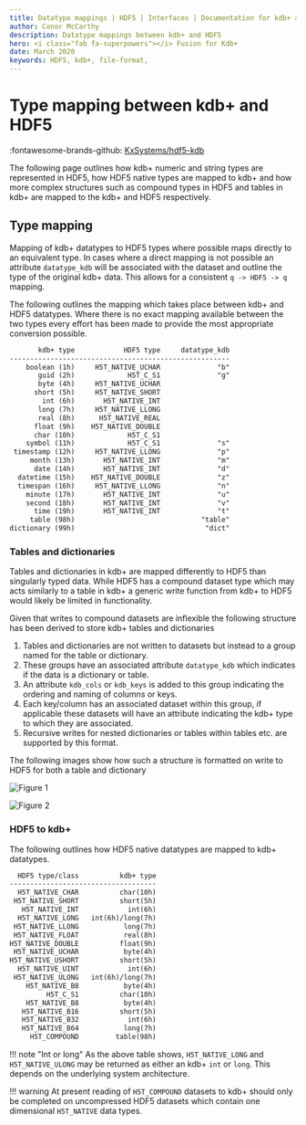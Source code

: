 ```yaml
---
title: Datatype mappings | HDF5 | Interfaces | Documentation for kdb+ and q
author: Conor McCarthy
description: Datatype mappings between kdb+ and HDF5 
hero: <i class="fab fa-superpowers"></i> Fusion for Kdb+
date: March 2020
keywords: HDF5, kdb+, file-format, 
---
```

# Type mapping between kdb+ and HDF5 

:fontawesome-brands-github:
[KxSystems/hdf5-kdb](https://github.com/KxSystems/hdf5-kdb)

The following page outlines how kdb+ numeric and string types are represented in HDF5, how HDF5 native types are mapped to kdb+ and how more complex structures such as compound types in HDF5 and tables in kdb+ are mapped to the kdb+ and HDF5 respectively.

## Type mapping

Mapping of kdb+ datatypes to HDF5 types where possible maps directly to an equivalent type. In cases where a direct mapping is not possible an attribute `datatype_kdb` will be associated with the dataset and outline the type of the original kdb+ data. This allows for a consistent `q -> HDF5 -> q` mapping.

The following outlines the mapping which takes place between kdb+ and HDF5 datatypes. Where there is no exact mapping available between the two types every effort has been made to provide the most appropriate conversion possible.

```txt
       kdb+ type            HDF5 type     datatype_kdb
------------------------------------------------------
    boolean (1h)     H5T_NATIVE_UCHAR              "b"
       guid (2h)             H5T_C_S1              "g"
       byte (4h)     H5T_NATIVE_UCHAR                 
      short (5h)     H5T_NATIVE_SHORT                 
        int (6h)       H5T_NATIVE_INT                 
       long (7h)     H5T_NATIVE_LLONG                 
       real (8h)      H5T_NATIVE_REAL                 
      float (9h)    H5T_NATIVE_DOUBLE                 
      char (10h)             H5T_C_S1                 
    symbol (11h)             H5T_C_S1              "s"
 timestamp (12h)     H5T_NATIVE_LLONG              "p"
     month (13h)       H5T_NATIVE_INT              "m"
      date (14h)       H5T_NATIVE_INT              "d"
  datetime (15h)    H5T_NATIVE_DOUBLE              "z"
  timespan (16h)     H5T_NATIVE_LLONG              "n"
    minute (17h)       H5T_NATIVE_INT              "u"
    second (18h)       H5T_NATIVE_INT              "v"
      time (19h)       H5T_NATIVE_INT              "t"
     table (98h)                               "table"
dictionary (99h)                                "dict"
```


### Tables and dictionaries

Tables and dictionaries in kdb+ are mapped differently to HDF5 than singularly typed data. While HDF5 has a compound dataset type which may acts similarly to a table in kdb+ a generic write function from kdb+ to HDF5 would likely be limited in functionality.

Given that writes to compound datasets are inflexible the following structure has been derived to store kdb+ tables and dictionaries

1. Tables and dictionaries are not written to datasets but instead to a group named for the table or dictionary.
2. These groups have an associated attribute `datatype_kdb` which indicates if the data is a dictionary or table.
3. An attribute `kdb_cols` or `kdb_keys` is added to this group indicating the ordering and naming of columns or keys.
4. Each key/column has an associated dataset within this group, if applicable these datasets will have an attribute indicating the kdb+ type to which they are associated.
5. Recursive writes for nested dictionaries or tables within tables etc. are supported by this format.

The following images show how such a structure is formatted on write to HDF5 for both a table and dictionary

![Figure 1](../img/hdf5_kdb_table.png)

![Figure 2](../img/hdf5_kdb_dict.png)

### HDF5 to kdb+

The following outlines how HDF5 native datatypes are mapped to kdb+ datatypes.
```txt
  HDF5 type/class          kdb+ type
------------------------------------
  H5T_NATIVE_CHAR          char(10h)
 H5T_NATIVE_SHORT          short(5h)
   H5T_NATIVE_INT            int(6h)
  H5T_NATIVE_LONG   int(6h)/long(7h)
 H5T_NATIVE_LLONG           long(7h)
 H5T_NATIVE_FLOAT           real(8h)
H5T_NATIVE_DOUBLE          float(9h)
 H5T_NATIVE_UCHAR           byte(4h)
H5T_NATIVE_USHORT          short(5h)
  H5T_NATIVE_UINT            int(6h)
 H5T_NATIVE_ULONG   int(6h)/long(7h)
    H5T_NATIVE_B8           byte(4h)
         H5T_C_S1          char(10h)
    H5T_NATIVE_B8           byte(4h)
   H5T_NATIVE_B16          short(5h)
   H5T_NATIVE_B32            int(6h)
   H5T_NATIVE_B64           long(7h)
     H5T_COMPOUND         table(98h)
```

!!! note "Int or long"
	As the above table shows, `H5T_NATIVE_LONG` and `H5T_NATIVE_ULONG` may be returned as either an kdb+ `int` or `long`. This depends on the underlying system architecture.

!!! warning 
	At present reading of `H5T_COMPOUND` datasets to kdb+ should only be completed on uncompressed HDF5 datasets which contain one dimensional `H5T_NATIVE` data types.

